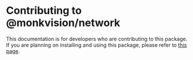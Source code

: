 # Contributing to @monkvision/network
This documentation is for developers who are contributing to this package. If you are planning on installing and using
this package, please refer to [this page](README.md).
